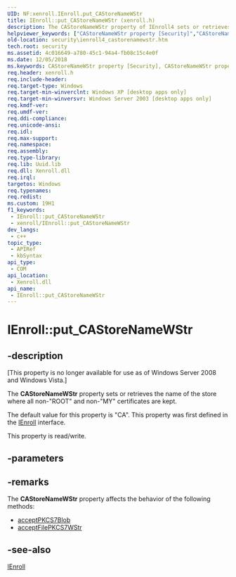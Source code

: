 ```yaml
---
UID: NF:xenroll.IEnroll.put_CAStoreNameWStr
title: IEnroll::put_CAStoreNameWStr (xenroll.h)
description: The CAStoreNameWStr property of IEnroll4 sets or retrieves the name of the store where all non-&quot;ROOT&quot; and non-&quot;MY&quot; certificates are kept.
helpviewer_keywords: ["CAStoreNameWStr property [Security]","CAStoreNameWStr property [Security]","IEnroll interface","IEnroll interface [Security]","CAStoreNameWStr property","IEnroll.CAStoreNameWStr","IEnroll.put_CAStoreNameWStr","IEnroll::CAStoreNameWStr","IEnroll::get_CAStoreNameWStr","IEnroll::put_CAStoreNameWStr","put_CAStoreNameWStr","security.ienroll4_castorenamewstr","xenroll/IEnroll::CAStoreNameWStr","xenroll/IEnroll::get_CAStoreNameWStr","xenroll/IEnroll::put_CAStoreNameWStr"]
old-location: security\ienroll4_castorenamewstr.htm
tech.root: security
ms.assetid: 4c016649-a780-45c1-94a4-fb08c15c4e0f
ms.date: 12/05/2018
ms.keywords: CAStoreNameWStr property [Security], CAStoreNameWStr property [Security],IEnroll interface, IEnroll interface [Security],CAStoreNameWStr property, IEnroll.CAStoreNameWStr, IEnroll.put_CAStoreNameWStr, IEnroll::CAStoreNameWStr, IEnroll::get_CAStoreNameWStr, IEnroll::put_CAStoreNameWStr, put_CAStoreNameWStr, security.ienroll4_castorenamewstr, xenroll/IEnroll::CAStoreNameWStr, xenroll/IEnroll::get_CAStoreNameWStr, xenroll/IEnroll::put_CAStoreNameWStr
req.header: xenroll.h
req.include-header: 
req.target-type: Windows
req.target-min-winverclnt: Windows XP [desktop apps only]
req.target-min-winversvr: Windows Server 2003 [desktop apps only]
req.kmdf-ver: 
req.umdf-ver: 
req.ddi-compliance: 
req.unicode-ansi: 
req.idl: 
req.max-support: 
req.namespace: 
req.assembly: 
req.type-library: 
req.lib: Uuid.lib
req.dll: Xenroll.dll
req.irql: 
targetos: Windows
req.typenames: 
req.redist: 
ms.custom: 19H1
f1_keywords:
 - IEnroll::put_CAStoreNameWStr
 - xenroll/IEnroll::put_CAStoreNameWStr
dev_langs:
 - c++
topic_type:
 - APIRef
 - kbSyntax
api_type:
 - COM
api_location:
 - Xenroll.dll
api_name:
 - IEnroll::put_CAStoreNameWStr
---
```


# IEnroll::put_CAStoreNameWStr


## -description

<p class="CCE_Message">[This property is no longer available for use as of Windows Server 2008 and Windows Vista.]

The <b>CAStoreNameWStr</b> property  sets or retrieves the name of the store where all non-"ROOT" and non-"MY" certificates are kept.

The default value for this property is "CA". This property was first defined in the <a href="/windows/desktop/api/xenroll/nn-xenroll-ienroll">IEnroll</a> interface.

This property is read/write.

## -parameters

## -remarks

The <b>CAStoreNameWStr</b> property affects the behavior of the following methods:

<ul>
<li>
<a href="/windows/desktop/api/xenroll/nf-xenroll-ienroll-acceptpkcs7blob">acceptPKCS7Blob</a>
</li>
<li>
<a href="/windows/desktop/api/xenroll/nf-xenroll-ienroll-acceptfilepkcs7wstr">acceptFilePKCS7WStr</a>
</li>
</ul>

## -see-also

<a href="/windows/desktop/api/xenroll/nn-xenroll-ienroll4">IEnroll</a>

